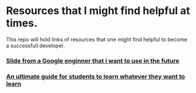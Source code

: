 # Resources that I might find helpful at times.

This repo will hold links of resources that one might find helpful to become a successfull developer.

### [Slide from a Google enginner that i want to use in the future](https://docs.google.com/presentation/d/1kSuQyW5DTnkVaZEjGYCkfOxvzCqGEFzWBy4e9Uedd9k/edit#slide=id.g22aaaf9c33_0_3)

### [An ultimate guide for students to learn whatever they want to learn](https://github.com/dipakkr/A-to-Z-Resources-for-Students)
